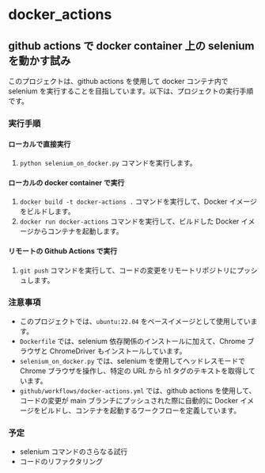 # docker_actions

## github actions で docker container 上の selenium を動かす試み

このプロジェクトは、github actions を使用して docker コンテナ内で selenium を実行することを目指しています。以下は、プロジェクトの実行手順です。

### 実行手順

#### ローカルで直接実行

1. `python selenium_on_docker.py` コマンドを実行します。

#### ローカルの docker container で実行

1. `docker build -t docker-actions .` コマンドを実行して、Docker イメージをビルドします。
2. `docker run docker-actions` コマンドを実行して、ビルドした Docker イメージからコンテナを起動します。

#### リモートの Github Actions で実行

1. `git push` コマンドを実行して、コードの変更をリモートリポジトリにプッシュします。

### 注意事項

* このプロジェクトでは、`ubuntu:22.04` をベースイメージとして使用しています。
* `Dockerfile` では、selenium 依存関係のインストールに加えて、Chrome ブラウザと ChromeDriver もインストールしています。
* `selenium_on_docker.py` では、selenium を使用してヘッドレスモードで Chrome ブラウザを操作し、特定の URL から h1 タグのテキストを取得しています。
* `github/workflows/docker-actions.yml` では、github actions を使用して、コードの変更が main ブランチにプッシュされた際に自動的に Docker イメージをビルドし、コンテナを起動するワークフローを定義しています。

### 予定

* selenium コマンドのさらなる試行
* コードのリファクタリング
